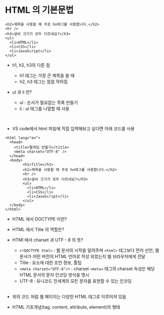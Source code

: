 # HTML 의 기본문법

```<h1>Title</h1>
<h2>제목을 사용할 때 주로 hn태그를 사용합니다.</h2>
<hr />
<h3>글씨 크기가 모두 다르네요?</h3>
<ul>
  <li>HTML</li>
  <li>CSS</li>
  <li>JavaScript</li>
</ul>
```

- h1, h2, h3의 다른 점

  - h1 태그는 가장 큰 제목을 쓸 때
  - h2, h3 태그는 점점 작아짐

- ul 과 li 란?
  - ul : 순서가 필요없는 목록 만들기
  - li : ul 태그를 나열할 때 사용

<br>

- VS code에서 html 파일에 직접 입력해보고 싶다면 아래 코드를 사용

```<!DOCTYPE html>
<html lang="en">
  <head>
    <title>웹게임 만들기</title>
    <meta charset="UTF-8" />
  </head>
  <body>
		<h1>Title</h1>
		<h2>제목을 사용할 때 주로 hn태그를 사용합니다.</h2>
		<hr />
		<h3>글씨 크기가 모두 다르네요?</h3>
		<ul>
		  <li>HTML</li>
		  <li>CSS</li>
		  <li>JavaScript</li>
		</ul>
  </body>
</html>
```

- HTML 에서 DOCTYPE 이란?
- HTML 에서 Title 의 역할은?
- HTMl 에서 charset 과 UTF - 8 의 뜻?

  - `<!DOCTYPE html>` : 웹 문서의 시작을 알려주며 `<html>` 태그보다 먼저 선언,
    웹 문서가 어떤 버전의 HTML 언어로 작성 되었는지 웹 브라우저에게 전달
  - Title : 요소에 대한 조언 정보, 툴팁
  - `<meta charset="UTF-8"/>` : charset `<meta>` 태그의 charset 속성은 해당 HTML 문서의 문자 인코딩 방식을 명시
  - UTF-8 : 유니코드 전세계의 모든 문자를 표현할 수 있는 인코딩

  <br>

- 위의 코드 처럼 웹 페이지는 다양한 HTML 태그로 이루어져 있음
- HTML 기초개념(tag, content, attribute, element)의 형태
